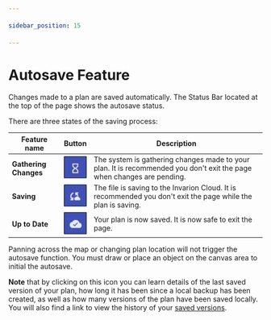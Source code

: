 ```yaml
---

sidebar_position: 15

---
```

# Autosave Feature

Changes made to a plan are saved automatically. The Status Bar located at the top of the page shows the autosave status.

There are three states of the saving process:

| Feature name                 |                Button                 | Description                                                  |
| --------------------- | :-----------------------------------: | ------------------------------------------------------------ |
| **Gathering Changes**             | ![gathering changes](./Assets/ro-gathering-changes.jpg) | The system is gathering changes made to your plan. It is recommended you don't exit the page when changes are pending.       |
| **Saving** | ![Saving](./Assets/ro-saving.jpg) | The file is saving to the Invarion Cloud. It is recommended you don't exit the page while the plan is saving. |
| **Up to Date**          | ![up to date](./Assets/ro-up-to-date.jpg)| Your plan is now saved. It is now safe to exit the page. |

Panning across the map or changing plan location will not trigger the autosave function. You must draw or place an object on the canvas area to initial the autosave.

**Note** that by clicking on this icon you can learn details of the last saved version of your plan, how long it has been since a local backup has been created, as well as how many versions of the plan have been saved locally.
You will also find a link to view the history of your [saved versions](/rapid-path-online/restoring-previous-version-of-the-plan/).
